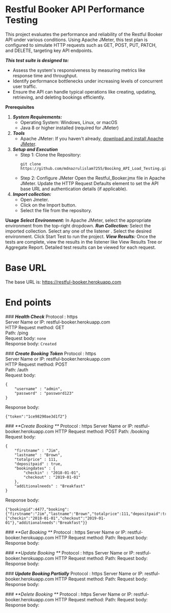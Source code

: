 # Restful Booker API Performance Testing
This project evaluates the performance and reliability of the Restful Booker API under various conditions. Using Apache JMeter, this test plan is configured to simulate HTTP requests such as GET, POST, PUT, PATCH, and DELETE, targeting key API endpoints.

_**This test suite is designed to:**_
- Assess the system's responsiveness by measuring metrics like response time and throughput.
- Identify performance bottlenecks under increasing levels of concurrent user traffic.
- Ensure the API can handle typical operations like creating, updating, retrieving, and deleting bookings efficiently.

**Prerequisites**
1. _**System Requirements:**_
   - Operating System: Windows, Linux, or macOS
   - Java 8 or higher installed (required for JMeter)
2. _**Tools**_
   - Apache JMeter:  If you haven't already, [download and install Apache JMeter](https://jmeter.apache.org/download_jmeter.cgi).
3. _**Setup and Execution**_
   - Step 1: Clone the Repository:
     ``` clone
     git clone https://github.com/mdnazrulislam7255/Booikng_API_Load_Testing.git
     ```
   - Step 2: Configure JMeter
     Open the Restful_Booker.jmx file in Apache JMeter.
     Update the HTTP Request Defaults element to set the API base URL and authentication details (if applicable).
3. **_Import collection:_**
   - Open Jmeter.
   - Click on the Import button.
   - Select the file from the repository.

**Usage**
_**Select Environment:**_
      In Apache JMeter, select the appropriate environment from the top-right dropdown.
_**Run Collection:**_
      Select the imported collection.
      Select any one of the listener .
      Select the desired environment.
      Click Start Test to run the project.
_**View Results:**_
     Once the tests are complete, view the results in the listener like View Results Tree or Aggregate Report.
     Detailed test results can be viewed for each request.

# Base URL
The base URL is: https://restful-booker.herokuapp.com

# End points
_### **Health Check**_
Protocol : https                                                                                                                                                                          
Server Name or IP: restful-booker.herokuapp.com                                                                                                                                           
HTTP Request method: GET                                                                                                                                                                  
Path: /ping                                                                                                                                                                               
Request body: ```none```                                                                                                                                                                  
Response body: ```Created```                                                                                                                                                             

_### **Create Booking Token**_
Protocol : https                                                                                                                                                                          
Server Name or IP: restful-booker.herokuapp.com                                                                                                                                           
HTTP Request method: POST                                                                                                                                                                 
Path: /auth                                                                                                                                                                               
Request body:                                                                                                                                                                             
``` console
{
    "username" : "admin",
    "password" : "password123"
}
```
Response body:
``` console
{"token":"1ce98290ae3d1f2"}
```

_### **Create Booking **_
Protocol : https
Server Name or IP: restful-booker.herokuapp.com
HTTP Request method: POST
Path: /booking
Request body:
``` console
{
    "firstname" : "Jim",
    "lastname" : "Brown",
    "totalprice" : 111,
    "depositpaid" : true,
    "bookingdates" : {
        "checkin" : "2018-01-01",
        "checkout" : "2019-01-01"
    },
    "additionalneeds" : "Breakfast"
}
```
Response body:
``` console
{"bookingid":4477,"booking":{"firstname":"Jim","lastname":"Brown","totalprice":111,"depositpaid":true,"bookingdates":{"checkin":"2018-01-01","checkout":"2019-01-01"},"additionalneeds":"Breakfast"}}
```

_### **Get Booking **_
Protocol : https
Server Name or IP: restful-booker.herokuapp.com
HTTP Request method:
Path:
Request body:
Response body:

_### **Update Booking **_
Protocol : https
Server Name or IP: restful-booker.herokuapp.com
HTTP Request method:
Path:
Request body:
Response body:

_### **Update Booking Partially**_
Protocol : https
Server Name or IP: restful-booker.herokuapp.com
HTTP Request method:
Path:
Request body:
Response body:

_### **Delete Booking **_
Protocol : https
Server Name or IP: restful-booker.herokuapp.com
HTTP Request method:
Path:
Request body:
Response body:



